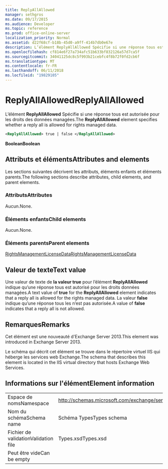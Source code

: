 ```yaml
---
title: ReplyAllAllowed
manager: sethgros
ms.date: 09/17/2015
ms.audience: Developer
ms.topic: reference
ms.prod: office-online-server
localization_priority: Normal
ms.assetid: d22f68cf-b18b-45d0-a9ff-414b7db0e67e
description: L’élément ReplyAllAllowed Spécifie si une réponse tous est autorisée pour les droits des données managées.
ms.openlocfilehash: cf814e6f27a734afc51b633bf832126a57d7ca5f
ms.sourcegitcommit: 34041125dc8c5f993b21cebfc4f8b72f0fd2cb6f
ms.translationtype: MT
ms.contentlocale: fr-FR
ms.lasthandoff: 06/11/2018
ms.locfileid: "19829105"
---
```

# <a name="replyallallowed"></a><span data-ttu-id="0faad-103">ReplyAllAllowed</span><span class="sxs-lookup"><span data-stu-id="0faad-103">ReplyAllAllowed</span></span>

<span data-ttu-id="0faad-104">L’élément **ReplyAllAllowed** Spécifie si une réponse tous est autorisée pour les droits des données managées.</span><span class="sxs-lookup"><span data-stu-id="0faad-104">The **ReplyAllAllowed** element specifies whether a reply all is allowed for rights managed data.</span></span> 
  
```XML
<ReplyAllAllowed> true | false </ReplyAllAllowed>
```

 <span data-ttu-id="0faad-105">**Boolean**</span><span class="sxs-lookup"><span data-stu-id="0faad-105">**Boolean**</span></span>
## <a name="attributes-and-elements"></a><span data-ttu-id="0faad-106">Attributs et éléments</span><span class="sxs-lookup"><span data-stu-id="0faad-106">Attributes and elements</span></span>

<span data-ttu-id="0faad-107">Les sections suivantes décrivent les attributs, éléments enfants et éléments parents.</span><span class="sxs-lookup"><span data-stu-id="0faad-107">The following sections describe attributes, child elements, and parent elements.</span></span>
  
### <a name="attributes"></a><span data-ttu-id="0faad-108">Attributs</span><span class="sxs-lookup"><span data-stu-id="0faad-108">Attributes</span></span>

<span data-ttu-id="0faad-109">Aucun.</span><span class="sxs-lookup"><span data-stu-id="0faad-109">None.</span></span>
  
### <a name="child-elements"></a><span data-ttu-id="0faad-110">Éléments enfants</span><span class="sxs-lookup"><span data-stu-id="0faad-110">Child elements</span></span>

<span data-ttu-id="0faad-111">Aucun.</span><span class="sxs-lookup"><span data-stu-id="0faad-111">None.</span></span>
  
### <a name="parent-elements"></a><span data-ttu-id="0faad-112">Éléments parents</span><span class="sxs-lookup"><span data-stu-id="0faad-112">Parent elements</span></span>

[<span data-ttu-id="0faad-113">RightsManagementLicenseData</span><span class="sxs-lookup"><span data-stu-id="0faad-113">RightsManagementLicenseData</span></span>](rightsmanagementlicensedata.md)
  
## <a name="text-value"></a><span data-ttu-id="0faad-114">Valeur de texte</span><span class="sxs-lookup"><span data-stu-id="0faad-114">Text value</span></span>

<span data-ttu-id="0faad-115">Une valeur de texte de **la valeur true** pour l’élément **ReplyAllAllowed** indique qu’une réponse tous est autorisé pour les droits données managées.</span><span class="sxs-lookup"><span data-stu-id="0faad-115">A text value of **true** for the **ReplyAllAllowed** element indicates that a reply all is allowed for the rights managed data.</span></span> <span data-ttu-id="0faad-116">La valeur **false** indique qu’une réponse tous les n’est pas autorisée.</span><span class="sxs-lookup"><span data-stu-id="0faad-116">A value of **false** indicates that a reply all is not allowed.</span></span> 
  
## <a name="remarks"></a><span data-ttu-id="0faad-117">Remarques</span><span class="sxs-lookup"><span data-stu-id="0faad-117">Remarks</span></span>

<span data-ttu-id="0faad-118">Cet élément est une nouveauté d'Exchange Server 2013.</span><span class="sxs-lookup"><span data-stu-id="0faad-118">This element was introduced in Exchange Server 2013.</span></span>
  
<span data-ttu-id="0faad-119">Le schéma qui décrit cet élément se trouve dans le répertoire virtuel IIS qui héberge les services web Exchange.</span><span class="sxs-lookup"><span data-stu-id="0faad-119">The schema that describes this element is located in the IIS virtual directory that hosts Exchange Web Services.</span></span>
  
## <a name="element-information"></a><span data-ttu-id="0faad-120">Informations sur l'élément</span><span class="sxs-lookup"><span data-stu-id="0faad-120">Element information</span></span>

|||
|:-----|:-----|
|<span data-ttu-id="0faad-121">Espace de noms</span><span class="sxs-lookup"><span data-stu-id="0faad-121">Namespace</span></span>  <br/> |http://schemas.microsoft.com/exchange/services/2006/types  <br/> |
|<span data-ttu-id="0faad-122">Nom du schéma</span><span class="sxs-lookup"><span data-stu-id="0faad-122">Schema name</span></span>  <br/> |<span data-ttu-id="0faad-123">Schéma Types</span><span class="sxs-lookup"><span data-stu-id="0faad-123">Types schema</span></span>  <br/> |
|<span data-ttu-id="0faad-124">Fichier de validation</span><span class="sxs-lookup"><span data-stu-id="0faad-124">Validation file</span></span>  <br/> |<span data-ttu-id="0faad-125">Types.xsd</span><span class="sxs-lookup"><span data-stu-id="0faad-125">Types.xsd</span></span>  <br/> |
|<span data-ttu-id="0faad-126">Peut être vide</span><span class="sxs-lookup"><span data-stu-id="0faad-126">Can be empty</span></span>  <br/> ||
   

